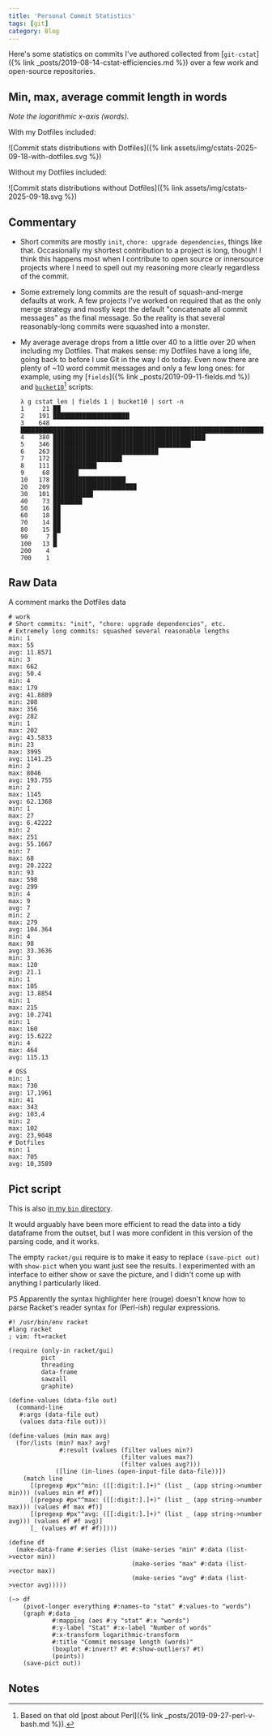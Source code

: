 ```yaml
---
title: 'Personal Commit Statistics'
tags: [git]
category: Blog
---
```


Here's some statistics on commits I've authored collected from [`git-cstat`]({%
link _posts/2019-08-14-cstat-efficiencies.md %}) over a few work and open-source
repositories.

## Min, max, average commit length in words

_Note the logarithmic x-axis (words)._

With my Dotfiles included:

![Commit stats distributions with Dotfiles]({% link assets/img/cstats-2025-09-18-with-dotfiles.svg %})

Without my Dotfiles included:

![Commit stats distributions without Dotfiles]({% link assets/img/cstats-2025-09-18.svg %})

## Commentary

- Short commits are mostly `init`, `chore: upgrade dependencies`, things like
  that. Occasionally my shortest contribution to a project is long, though! I
  think this happens most when I contribute to open source or innersource
  projects where I need to spell out my reasoning more clearly regardless of the
  commit.
- Some extremely long commits are the result of squash-and-merge defaults at
  work. A few projects I've worked on required that as the only merge strategy
  and mostly kept the default "concatenate all commit messages" as the final
  message. So the reality is that several reasonably-long commits were squashed
  into a monster.
- My average average drops from a little over 40 to a little over 20 when
  including my Dotfiles. That makes sense: my Dotfiles have a long life, going
  back to before I use Git in the way I do today. Even now there are plenty of
  ~10 word commit messages and only a few long ones: for example, using my
  [`fields`]({% link _posts/2019-09-11-fields.md %}) and [`bucket10`](https://github.com/benknoble/Dotfiles/blob/850b629f4506debb91efcc0dfe0d7c77d7c0924d/links/zshfns/bucket10)[^1]
  scripts:

    ```
    λ g cstat len | fields 1 | bucket10 | sort -n
    1     21 ██
    2    191 █████████████████████
    3    648 ███████████████████████████████████████████████████████████████████████
    4    380 ██████████████████████████████████████████
    5    346 ██████████████████████████████████████
    6    263 █████████████████████████████
    7    172 ███████████████████
    8    111 ████████████
    9     68 ███████
    10   178 ████████████████████
    20   209 ███████████████████████
    30   101 ███████████
    40    73 ████████
    50    16 ██
    60    18 ██
    70    14 ██
    80    15 ██
    90     7 █
    100   13 █
    200    4
    700    1
    ```

## Raw Data

A comment marks the Dotfiles data

```
# work
# Short commits: "init", "chore: upgrade dependencies", etc.
# Extremely long commits: squashed several reasonable lengths
min: 1
max: 55
avg: 11.8571
min: 3
max: 662
avg: 50.4
min: 4
max: 179
avg: 41.8889
min: 208
max: 356
avg: 282
min: 1
max: 202
avg: 43.5833
min: 23
max: 3995
avg: 1141.25
min: 2
max: 8046
avg: 193.755
min: 2
max: 1145
avg: 62.1368
min: 1
max: 27
avg: 6.42222
min: 2
max: 251
avg: 55.1667
min: 7
max: 68
avg: 20.2222
min: 93
max: 598
avg: 299
min: 4
max: 9
avg: 7
min: 2
max: 279
avg: 104.364
min: 4
max: 98
avg: 33.3636
min: 3
max: 120
avg: 21.1
min: 1
max: 105
avg: 13.8854
min: 1
max: 215
avg: 10.2741
min: 1
max: 160
avg: 15.6222
min: 4
max: 464
avg: 115.13

# OSS
min: 1
max: 730
avg: 17,1961
min: 41
max: 343
avg: 103,4
min: 2
max: 102
avg: 23,9048
# Dotfiles
min: 1
max: 705
avg: 10,3589
```

## Pict script

This is also [in my `bin` directory](https://github.com/benknoble/Dotfiles/blob/850b629f4506debb91efcc0dfe0d7c77d7c0924d/links/bin/cstats-pics).

It would arguably have been more efficient to read the data into a tidy
dataframe from the outset, but I was more confident in this version of the
parsing code, and it works.

The empty `racket/gui` require is to make it easy to replace `(save-pict out)`
with `show-pict` when you want just see the results. I experimented with an
interface to either show or save the picture, and I didn't come up with anything
I particularly liked.

PS Apparently the syntax highlighter here (rouge) doesn't know how to parse
Racket's reader syntax for (Perl-ish) regular expressions.

```racket
#! /usr/bin/env racket
#lang racket
; vim: ft=racket

(require (only-in racket/gui)
         pict
         threading
         data-frame
         sawzall
         graphite)

(define-values (data-file out)
  (command-line
   #:args (data-file out)
   (values data-file out)))

(define-values (min max avg)
  (for/lists (min? max? avg?
              #:result (values (filter values min?)
                               (filter values max?)
                               (filter values avg?)))
             ([line (in-lines (open-input-file data-file))])
    (match line
      [(pregexp #px"^min: ([[:digit:].]+)" (list _ (app string->number min))) (values min #f #f)]
      [(pregexp #px"^max: ([[:digit:].]+)" (list _ (app string->number max))) (values #f max #f)]
      [(pregexp #px"^avg: ([[:digit:].]+)" (list _ (app string->number avg))) (values #f #f avg)]
      [_ (values #f #f #f)])))

(define df
  (make-data-frame #:series (list (make-series "min" #:data (list->vector min))
                                  (make-series "max" #:data (list->vector max))
                                  (make-series "avg" #:data (list->vector avg)))))

(~> df
    (pivot-longer everything #:names-to "stat" #:values-to "words")
    (graph #:data _
            #:mapping (aes #:y "stat" #:x "words")
            #:y-label "Stat" #:x-label "Number of words"
            #:x-transform logarithmic-transform
            #:title "Commit message length (words)"
            (boxplot #:invert? #t #:show-outliers? #t)
            (points))
    (save-pict out))
```

## Notes

[^1]: Based on that old [post about Perl]({% link _posts/2019-09-27-perl-v-bash.md %}).
